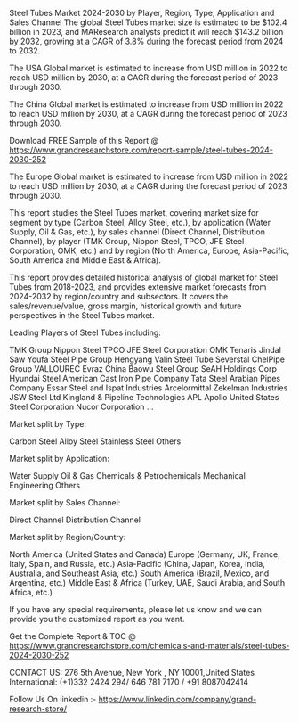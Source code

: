 Steel Tubes Market 2024-2030 by Player, Region, Type, Application and Sales Channel
The global Steel Tubes market size is estimated to be $102.4 billion in 2023, and MAResearch analysts predict it will reach $143.2 billion by 2032, growing at a CAGR of 3.8% during the forecast period from 2024 to 2032.

The USA Global market is estimated to increase from USD million in 2022 to reach USD million by 2030, at a CAGR during the forecast period of 2023 through 2030.

The China Global market is estimated to increase from USD million in 2022 to reach USD million by 2030, at a CAGR during the forecast period of 2023 through 2030.

Download FREE Sample of this Report @ https://www.grandresearchstore.com/report-sample/steel-tubes-2024-2030-252

The Europe Global market is estimated to increase from USD million in 2022 to reach USD million by 2030, at a CAGR during the forecast period of 2023 through 2030.

This report studies the Steel Tubes market, covering market size for segment by type (Carbon Steel, Alloy Steel, etc.), by application (Water Supply, Oil & Gas, etc.), by sales channel (Direct Channel, Distribution Channel), by player (TMK Group, Nippon Steel, TPCO, JFE Steel Corporation, OMK, etc.) and by region (North America, Europe, Asia-Pacific, South America and Middle East & Africa).

This report provides detailed historical analysis of global market for Steel Tubes from 2018-2023, and provides extensive market forecasts from 2024-2032 by region/country and subsectors. It covers the sales/revenue/value, gross margin, historical growth and future perspectives in the Steel Tubes market.

Leading Players of Steel Tubes including:

TMK Group
Nippon Steel
TPCO
JFE Steel Corporation
OMK
Tenaris
Jindal Saw
Youfa Steel Pipe Group
Hengyang Valin Steel Tube
Severstal
ChelPipe Group
VALLOUREC
Evraz
China Baowu Steel Group
SeAH Holdings Corp
Hyundai Steel
American Cast Iron Pipe Company
Tata Steel
Arabian Pipes Company
Essar Steel and Ispat Industries
Arcelormittal
Zekelman Industries
JSW Steel Ltd
Kingland & Pipeline Technologies
APL Apollo
United States Steel Corporation
Nucor Corporation
…

Market split by Type:

Carbon Steel
Alloy Steel
Stainless Steel
Others

Market split by Application:

Water Supply
Oil & Gas
Chemicals & Petrochemicals
Mechanical Engineering
Others

Market split by Sales Channel:

Direct Channel
Distribution Channel

Market split by Region/Country:

North America (United States and Canada)
Europe (Germany, UK, France, Italy, Spain, and Russia, etc.)
Asia-Pacific (China, Japan, Korea, India, Australia, and Southeast Asia, etc.)
South America (Brazil, Mexico, and Argentina, etc.)
Middle East & Africa (Turkey, UAE, Saudi Arabia, and South Africa, etc.)

If you have any special requirements, please let us know and we can provide you the customized report as you want.

Get the Complete Report & TOC @ https://www.grandresearchstore.com/chemicals-and-materials/steel-tubes-2024-2030-252

CONTACT US:
276 5th Avenue, New York , NY 10001,United States
International: (+1)332 2424 294/ 646 781 7170 / +91 8087042414

Follow Us On linkedin :- https://www.linkedin.com/company/grand-research-store/
